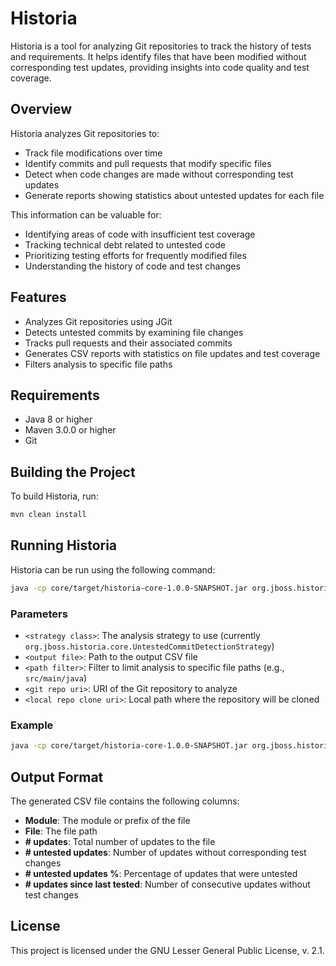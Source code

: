 # Historia

Historia is a tool for analyzing Git repositories to track the history of tests and requirements. It helps identify files that have been modified without corresponding test updates, providing insights into code quality and test coverage.

## Overview

Historia analyzes Git repositories to:

- Track file modifications over time
- Identify commits and pull requests that modify specific files
- Detect when code changes are made without corresponding test updates
- Generate reports showing statistics about untested updates for each file

This information can be valuable for:

- Identifying areas of code with insufficient test coverage
- Tracking technical debt related to untested code
- Prioritizing testing efforts for frequently modified files
- Understanding the history of code and test changes

## Features

- Analyzes Git repositories using JGit
- Detects untested commits by examining file changes
- Tracks pull requests and their associated commits
- Generates CSV reports with statistics on file updates and test coverage
- Filters analysis to specific file paths

## Requirements

- Java 8 or higher
- Maven 3.0.0 or higher
- Git

## Building the Project

To build Historia, run:

```bash
mvn clean install
```

## Running Historia

Historia can be run using the following command:

```bash
java -cp core/target/historia-core-1.0.0-SNAPSHOT.jar org.jboss.historia.core.Runner <strategy class> <output file> <path filter> <git repo uri> <local repo clone uri>
```

### Parameters

- `<strategy class>`: The analysis strategy to use (currently `org.jboss.historia.core.UntestedCommitDetectionStrategy`)
- `<output file>`: Path to the output CSV file
- `<path filter>`: Filter to limit analysis to specific file paths (e.g., `src/main/java`)
- `<git repo uri>`: URI of the Git repository to analyze
- `<local repo clone uri>`: Local path where the repository will be cloned

### Example

```bash
java -cp core/target/historia-core-1.0.0-SNAPSHOT.jar org.jboss.historia.core.Runner org.jboss.historia.core.UntestedCommitDetectionStrategy ./output.csv src/main/java https://github.com/jbossws/jbossws-spi.git target/jgit/jbossws-spi
```

## Output Format

The generated CSV file contains the following columns:

- **Module**: The module or prefix of the file
- **File**: The file path
- **# updates**: Total number of updates to the file
- **# untested updates**: Number of updates without corresponding test changes
- **# untested updates %**: Percentage of updates that were untested
- **# updates since last tested**: Number of consecutive updates without test changes

## License

This project is licensed under the GNU Lesser General Public License, v. 2.1.

